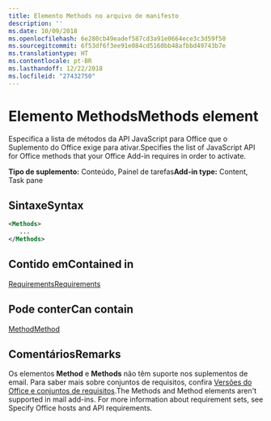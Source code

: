 ```yaml
---
title: Elemento Methods no arquivo de manifesto
description: ''
ms.date: 10/09/2018
ms.openlocfilehash: 6e280cb49eadef587cd3a91e0664ece3c3d59f50
ms.sourcegitcommit: 6f53df6f3ee91e084cd5160bb48afbbd49743b7e
ms.translationtype: HT
ms.contentlocale: pt-BR
ms.lasthandoff: 12/22/2018
ms.locfileid: "27432750"
---
```

# <a name="methods-element"></a><span data-ttu-id="bf710-102">Elemento Methods</span><span class="sxs-lookup"><span data-stu-id="bf710-102">Methods element</span></span>

<span data-ttu-id="bf710-103">Especifica a lista de métodos da API JavaScript para Office que o Suplemento do Office exige para ativar.</span><span class="sxs-lookup"><span data-stu-id="bf710-103">Specifies the list of JavaScript API for Office methods that your Office Add-in requires in order to activate.</span></span>

<span data-ttu-id="bf710-104">**Tipo de suplemento:** Conteúdo, Painel de tarefas</span><span class="sxs-lookup"><span data-stu-id="bf710-104">**Add-in type:** Content, Task pane</span></span>

## <a name="syntax"></a><span data-ttu-id="bf710-105">Sintaxe</span><span class="sxs-lookup"><span data-stu-id="bf710-105">Syntax</span></span>

```XML
<Methods>
   ...
</Methods>
```

## <a name="contained-in"></a><span data-ttu-id="bf710-106">Contido em</span><span class="sxs-lookup"><span data-stu-id="bf710-106">Contained in</span></span>

[<span data-ttu-id="bf710-107">Requirements</span><span class="sxs-lookup"><span data-stu-id="bf710-107">Requirements</span></span>](requirements.md)

## <a name="can-contain"></a><span data-ttu-id="bf710-108">Pode conter</span><span class="sxs-lookup"><span data-stu-id="bf710-108">Can contain</span></span>

[<span data-ttu-id="bf710-109">Method</span><span class="sxs-lookup"><span data-stu-id="bf710-109">Method</span></span>](method.md)

## <a name="remarks"></a><span data-ttu-id="bf710-110">Comentários</span><span class="sxs-lookup"><span data-stu-id="bf710-110">Remarks</span></span>

<span data-ttu-id="bf710-111">Os elementos **Method** e **Methods** não têm suporte nos suplementos de email. Para saber mais sobre conjuntos de requisitos, confira [Versões do Office e conjuntos de requisitos](https://docs.microsoft.com/office/dev/add-ins/develop/office-versions-and-requirement-sets).</span><span class="sxs-lookup"><span data-stu-id="bf710-111">The  Methods and Method elements aren't supported in mail add-ins. For more information about requirement sets, see Specify Office hosts and API requirements.</span></span>

